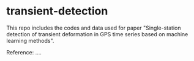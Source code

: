# transient-detection

This repo includes the codes and data used for paper "Single-station detection of transient deformation in GPS time series based on machine learning methods".

Reference:
....
